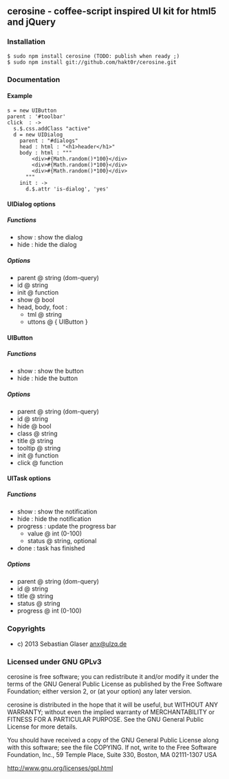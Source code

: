 ## cerosine - coffee-script inspired UI kit for html5 and jQuery

### Installation
    $ sudo npm install cerosine (TODO: publish when ready ;)
    $ sudo npm install git://github.com/hakt0r/cerosine.git

### Documentation
#### Example
    s = new UIButton
    parent : '#toolbar'
    click  : ->
      s.$.css.addClass "active"
      d = new UIDialog
        parent : "#dialogs"
        head : html : "<h1>header</h1>"
        body : html : """
            <div>#{Math.random()*100}</div>
            <div>#{Math.random()*100}</div>
            <div>#{Math.random()*100}</div>
          """
        init : ->
          d.$.attr 'is-dialog', 'yes'

#### UIDialog options

##### Functions
  * show : show the dialog
  * hide : hide the dialog

##### Options
  * parent @ string (dom-query)
  * id @ string
  * init @ function
  * show @ bool
  * head, body, foot :
    * tml @ string
    * uttons @ { UIButton }

#### UIButton

##### Functions
  * show : show the button
  * hide : hide the button

##### Options
  * parent @ string (dom-query)
  * id @ string
  * hide @ bool
  * class @ string
  * title @ string
  * tooltip @ string
  * init @ function
  * click @ function

#### UITask options

##### Functions
  * show : show the notification
  * hide : hide the notification
  * progress : update the progress bar
    * value @ int (0-100)
    * status @ string, optional
  * done : task has finished

##### Options
  * parent @ string (dom-query)
  * id @ string
  * title @ string
  * status @ string
  * progress @ int (0-100)

### Copyrights
  * c) 2013 Sebastian Glaser <anx@ulzq.de>

### Licensed under GNU GPLv3

cerosine is free software; you can redistribute it and/or modify
it under the terms of the GNU General Public License as published by
the Free Software Foundation; either version 2, or (at your option)
any later version.

cerosine is distributed in the hope that it will be useful,
but WITHOUT ANY WARRANTY; without even the implied warranty of
MERCHANTABILITY or FITNESS FOR A PARTICULAR PURPOSE.  See the
GNU General Public License for more details.

You should have received a copy of the GNU General Public License
along with this software; see the file COPYING.  If not, write to
the Free Software Foundation, Inc., 59 Temple Place, Suite 330,
Boston, MA 02111-1307 USA

http://www.gnu.org/licenses/gpl.html
